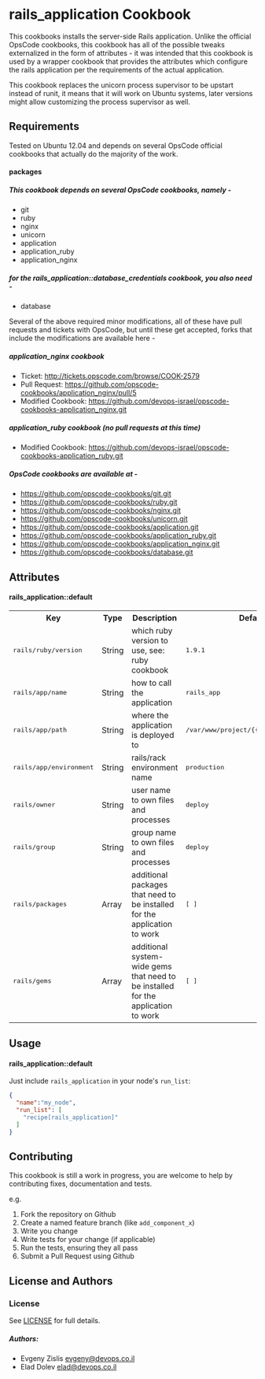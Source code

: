 rails_application Cookbook
============================

This cookbooks installs the server-side Rails application.
Unlike the official OpsCode cookbooks, this cookbook has all of the possible
tweaks externalized in the form of attributes - it was intended that this
cookbook is used by a wrapper cookbook that provides the attributes which
configure the rails application per the requirements of the actual application.

This cookbook replaces the unicorn process supervisor to be upstart instead of
runit, it means that it will work on Ubuntu systems, later versions might allow
customizing the process supervisor as well.

Requirements
------------

Tested on Ubuntu 12.04 and depends on several OpsCode official cookbooks that
actually do the majority of the work.

#### packages

##### This cookbook depends on several OpsCode cookbooks, namely -

- git
- ruby
- nginx
- unicorn
- application
- application_ruby
- application_nginx

#####  for the rails_application::database_credentials cookbook, you also need -

- database

Several of the above required minor modifications, all of these have pull
requests and tickets with OpsCode, but until these get accepted, forks that
include the modifications are available here -

##### application_nginx cookbook

- Ticket: http://tickets.opscode.com/browse/COOK-2579
- Pull Request: https://github.com/opscode-cookbooks/application_nginx/pull/5
- Modified Cookbook: https://github.com/devops-israel/opscode-cookbooks-application_nginx.git


##### application_ruby cookbook (no pull requests at this time)

- Modified Cookbook: https://github.com/devops-israel/opscode-cookbooks-application_ruby.git


##### OpsCode cookbooks are available at -

- https://github.com/opscode-cookbooks/git.git
- https://github.com/opscode-cookbooks/ruby.git
- https://github.com/opscode-cookbooks/nginx.git
- https://github.com/opscode-cookbooks/unicorn.git
- https://github.com/opscode-cookbooks/application.git
- https://github.com/opscode-cookbooks/application_ruby.git
- https://github.com/opscode-cookbooks/application_nginx.git
- https://github.com/opscode-cookbooks/database.git


Attributes
----------

#### rails_application::default

<table>
  <tr>
    <th>Key</th>
    <th>Type</th>
    <th>Description</th>
    <th>Default</th>
  </tr>
  <tr>
    <td><tt>rails/ruby/version</tt></td>
    <td>String</td>
    <td>which ruby version to use, see: ruby cookbook</td>
    <td><tt>1.9.1</tt></td>
  </tr>
  <tr>
    <td><tt>rails/app/name</tt></td>
    <td>String</td>
    <td>how to call the application</td>
    <td><tt>rails_app</tt></td>
  </tr>
  <tr>
    <td><tt>rails/app/path</tt></td>
    <td>String</td>
    <td>where the application is deployed to</td>
    <td><tt>/var/www/project/{{rails/app/name}}</tt></td>
  </tr>
  <tr>
    <td><tt>rails/app/environment</tt></td>
    <td>String</td>
    <td>rails/rack environment name</td>
    <td><tt>production</tt></td>
  </tr>
  <tr>
    <td><tt>rails/owner</tt></td>
    <td>String</td>
    <td>user name to own files and processes</td>
    <td><tt>deploy</tt></td>
  </tr>
  <tr>
    <td><tt>rails/group</tt></td>
    <td>String</td>
    <td>group name to own files and processes</td>
    <td><tt>deploy</tt></td>
  </tr>
  </tr>
  <tr>
    <td><tt>rails/packages</tt></td>
    <td>Array</td>
    <td>additional packages that need to be installed for the application to work</td>
    <td><tt>[ ]</tt></td>
  </tr>
  <tr>
    <td><tt>rails/gems</tt></td>
    <td>Array</td>
    <td>additional system-wide gems that need to be installed for the application to work</td>
    <td><tt>[ ]</tt></td>
  </tr>
</table>


Usage
-----

#### rails_application::default

Just include `rails_application` in your node's `run_list`:

```json
{
  "name":"my_node",
  "run_list": [
    "recipe[rails_application]"
  ]
}
```

Contributing
------------

This cookbook is still a work in progress, you are welcome to help by
contributing fixes, documentation and tests.

e.g.

1. Fork the repository on Github
2. Create a named feature branch (like `add_component_x`)
3. Write you change
4. Write tests for your change (if applicable)
5. Run the tests, ensuring they all pass
6. Submit a Pull Request using Github

License and Authors
-------------------
### License

See [LICENSE](LICENSE) for full details.

##### Authors:

 - Evgeny Zislis <evgeny@devops.co.il>
 - Elad Dolev <elad@devops.co.il>
